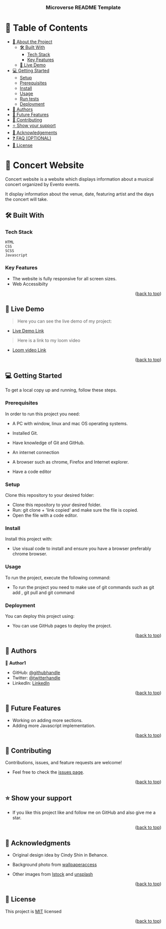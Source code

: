 <a name="readme-top"></a>

<!--
HOW TO USE:
This is an example of how you may give instructions on setting up your project locally.

Modify this file to match your project and remove sections that don't apply.

REQUIRED SECTIONS:
- Table of Contents
- About the Project
  - Built With
  - Live Demo
- Getting Started
- Authors
- Future Features
- Contributing
- Show your support
- Acknowledgements
- License

OPTIONAL SECTIONS:
- FAQ

After you're finished please remove all the comments and instructions!
-->

<div align="center">


  <h3><b>Microverse README Template</b></h3>

</div>

<!-- TABLE OF CONTENTS -->

# 📗 Table of Contents

- [📖 About the Project](#about-project)
  - [🛠 Built With](#built-with)
    - [Tech Stack](#tech-stack)
    - [Key Features](#key-features)
  - [🚀 Live Demo](#live-demo)
- [💻 Getting Started](#getting-started)
  - [Setup](#setup)
  - [Prerequisites](#prerequisites)
  - [Install](#install)
  - [Usage](#usage)
  - [Run tests](#run-tests)
  - [Deployment](#triangular_flag_on_post-deployment)
- [👥 Authors](#authors)
- [🔭 Future Features](#future-features)
- [🤝 Contributing](#contributing)
- [⭐️ Show your support](#support)
- [🙏 Acknowledgements](#acknowledgements)
- [❓ FAQ (OPTIONAL)](#faq)
- [📝 License](#license)

<!-- PROJECT DESCRIPTION -->

# 📖 Concert Website <a name="about-project"></a>

Concert website is a website which displays information about a musical concert organized by Evento events.

It display information about the venue, date, featuring artist and the days the concert will take.

## 🛠 Built With <a name="built-with"></a>

### Tech Stack <a name="tech-stack"></a>

    HTML
    CSS
    SCSS
    Javascript

<!-- Features -->

### Key Features <a name="key-features"></a>


- The website is fully responsive for all screen sizes.
- Web Accessibilty


<p align="right">(<a href="#readme-top">back to top</a>)</p>

<!-- LIVE DEMO -->

## 🚀 Live Demo <a name="live-demo"></a>

> Here you can see the live demo of my project:

- [Live Demo Link](https://johnie261.github.io/Concert-Web/)

>Here is a link to my loom video

- [Loom video Link](https://www.loom.com/share/bd4e44521a35436ebb96bd6d857efb53)

<p align="right">(<a href="#readme-top">back to top</a>)</p>

<!-- GETTING STARTED -->

## 💻 Getting Started <a name="getting-started"></a>



To get a local copy up and running, follow these steps.

### Prerequisites

In order to run this project you need:

 - A PC with window, linux and mac OS operating systems.
 
 - Installed Git.

 - Have knowledge of Git and GitHub.

 - An internet connection 

 - A browser such as chrome, Firefox and Internet explorer.

 - Have a code editor



<!--
Example command:

```sh
 gem install rails
```
 -->

### Setup

Clone this repository to your desired folder:


- Clone this repository to your desired folder.
- Run: git clone + 'link copied' and make sure the file is copied.
- Open the file with a code editor.

<!--
Example commands:

```sh
  cd my-folder
  git clone git@github.com:myaccount/my-project.git
```
--->

### Install

Install this project with:


- Use visual code to install and ensure you have a browser preferably chrome browser.

<!--
Example command:

```sh
  cd my-project
  gem install
```
--->

### Usage

To run the project, execute the following command:


- To run the project you need to make use of git commands such as git add , git pull and git command

<!--
Example command:

```sh
  rails server
```
--->



<!--
Example command:

```sh
  bin/rails test test/models/article_test.rb
```
--->

### Deployment

You can deploy this project using:

- You can use GitHub pages to deploy the project.


<!--
Example:

```sh

```
 -->

<p align="right">(<a href="#readme-top">back to top</a>)</p>

<!-- AUTHORS -->

## 👥 Authors <a name="authors"></a>


👤 **Author1**

- GitHub: [@githubhandle](https://github.com/johnie261)
- Twitter: [@twitterhandle](https://twitter.com/njorogejohnie)
- LinkedIn: [LinkedIn]([https://linkedin.com/in/linkedinhandle](https://www.linkedin.com/in/john-njoroge-19b6a4245/))


<p align="right">(<a href="#readme-top">back to top</a>)</p>

<!-- FUTURE FEATURES -->

## 🔭 Future Features <a name="future-features"></a>

- Working on adding more sections. 
- Adding more Javascript implementation.



<p align="right">(<a href="#readme-top">back to top</a>)</p>

<!-- CONTRIBUTING -->

## 🤝 Contributing <a name="contributing"></a>

Contributions, issues, and feature requests are welcome!

- Feel free to check the [issues page](../../issues/).

<p align="right">(<a href="#readme-top">back to top</a>)</p>

<!-- SUPPORT -->

## ⭐️ Show your support <a name="support"></a>



- If you like this project like and follow me on GitHub and also give me a star.


<p align="right">(<a href="#readme-top">back to top</a>)</p>

<!-- ACKNOWLEDGEMENTS -->

## 🙏 Acknowledgments <a name="acknowledgements"></a>

- Original design idea by Cindy Shin in Behance.
- Background photo from <a href="https://wallpaperaccess.com/full/1569662.jpg">wallpaperaccess</a>

- Other images from <a href="https://www.istockphoto.com/search/2/image?phrase=music%20concert&alloweduse=availableforalluses&excludenudity=true&sort=best&mediatype=photography&utm_source=unsplash&utm_medium=affiliate&utm_campaign=srp_photos_bottom&utm_content=https%3A%2F%2Funsplash.com%2Fs%2Fphotos%2Fmusic-concert&utm_term=music%20concert%3A%3A%3A">Istock</a> and <a href="https://unsplash.com/s/photos/music-artist">unsplash</a>
  




<p align="right">(<a href="#readme-top">back to top</a>)</p>

<!-- FAQ (optional) -->



<!-- LICENSE -->

## 📝 License <a name="license"></a>

This project is [MIT](./MIT.md) licensed

<p align="right">(<a href="#readme-top">back to top</a>)</p>